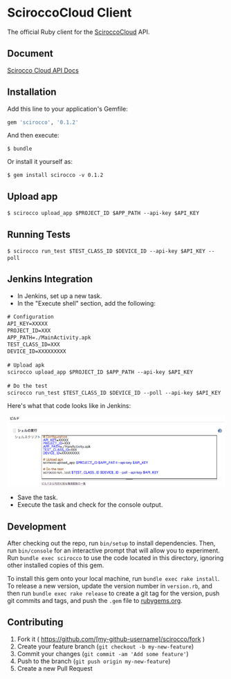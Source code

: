 # SciroccoCloud Client

The official Ruby client for the [SciroccoCloud](http://www.scirocco-cloud.com/) API.

## Document
 
[Scirocco Cloud API Docs](https://www.scirocco-cloud.com/swagger)

## Installation

Add this line to your application's Gemfile:

```ruby
gem 'scirocco', '0.1.2'
```

And then execute:

    $ bundle

Or install it yourself as:

    $ gem install scirocco -v 0.1.2

## Upload app

    $ scirocco upload_app $PROJECT_ID $APP_PATH --api-key $API_KEY

## Running Tests

    $ scirocco run_test $TEST_CLASS_ID $DEVICE_ID --api-key $API_KEY --poll

## Jenkins Integration

* In Jenkins, set up a new task.
* In the "Execute shell" section, add the following:

~~~
# Configuration
API_KEY=XXXXX
PROJECT_ID=XXX
APP_PATH=./MainActivity.apk
TEST_CLASS_ID=XXX
DEVICE_ID=XXXXXXXXX

# Upload apk
scirocco upload_app $PROJECT_ID $APP_PATH --api-key $API_KEY

# Do the test
scirocco run_test $TEST_CLASS_ID $DEVICE_ID --poll --api-key $API_KEY
~~~

Here's what that code looks like in Jenkins:

![Jenkins Integration](https://raw.githubusercontent.com/sonixlabs/scirocco-rb/master/jenkins.png)

* Save the task.
* Execute the task and check for the console output.

## Development

After checking out the repo, run `bin/setup` to install dependencies. Then, run `bin/console` for an interactive prompt that will allow you to experiment. Run `bundle exec scirocco` to use the code located in this directory, ignoring other installed copies of this gem.

To install this gem onto your local machine, run `bundle exec rake install`. To release a new version, update the version number in `version.rb`, and then run `bundle exec rake release` to create a git tag for the version, push git commits and tags, and push the `.gem` file to [rubygems.org](https://rubygems.org).

## Contributing

1. Fork it ( https://github.com/[my-github-username]/scirocco/fork )
2. Create your feature branch (`git checkout -b my-new-feature`)
3. Commit your changes (`git commit -am 'Add some feature'`)
4. Push to the branch (`git push origin my-new-feature`)
5. Create a new Pull Request
